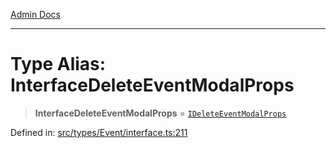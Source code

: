[Admin Docs](/)

***

# Type Alias: InterfaceDeleteEventModalProps

> **InterfaceDeleteEventModalProps** = [`IDeleteEventModalProps`](types\Event\interface\README\interfaces\IDeleteEventModalProps.md)

Defined in: [src/types/Event/interface.ts:211](https://github.com/PalisadoesFoundation/talawa-admin/blob/main/src/types/Event/interface.ts#L211)

